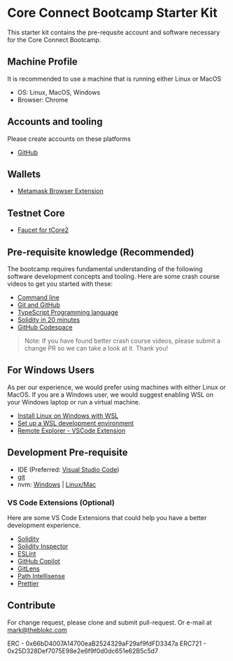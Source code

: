 # Core Connect Bootcamp Starter Kit

This starter kit contains the pre-requsite account and software necessary for the Core Connect Bootcamp.

## Machine Profile
It is recommended to use a machine that is running either Linux or MacOS
- OS: Linux, MacOS, Windows
- Browser: Chrome

## Accounts and tooling
Please create accounts on these platforms
- [GitHub](https://github.com/)

## Wallets
- [Metamask Browser Extension](https://metamask.io/download/)

## Testnet Core
- [Faucet for tCore2](https://scan.test2.btcs.network/faucet)

## Pre-requisite knowledge (Recommended)
The bootcamp requires fundamental understanding of the following software development concepts and tooling.
Here are some crash course videos to get you started with these:
- [Command line](https://www.youtube.com/watch?v=uwAqEzhyjtw)
- [Git and GitHub](https://www.youtube.com/watch?v=mJ-qvsxPHpY)
- [TypeScript Programming language](https://www.youtube.com/watch?v=BCg4U1FzODs)
- [Solidity in 20 minutes](https://youtu.be/RQzuQb0dfBM?si=OcpChLiTfPsOSC3H)
- [GitHub Codespace](https://www.youtube.com/watch?v=D_5T6KMTRb8)

> Note: If you have found better crash course videos, please submit a change PR so we can take a look at it. Thank you!

## For Windows Users
As per our experience, we would prefer using machines with either Linux or MacOS.
If you are a Windows user, we would suggest enabling WSL on your Windows laptop or run a virtual machine.
- [Install Linux on Windows with WSL](https://learn.microsoft.com/en-us/windows/wsl/install)
- [Set up a WSL development environment](https://learn.microsoft.com/en-us/windows/wsl/setup/environment)
- [Remote Explorer - VSCode Extension](https://marketplace.visualstudio.com/items?itemName=ms-vscode.remote-explorer)


## Development Pre-requisite
- IDE (Preferred: [Visual Studio Code](https://code.visualstudio.com/))
- [git](https://git-scm.com/downloads)
- nvm: [Windows](https://github.com/coreybutler/nvm-windows) | [Linux/Mac](https://github.com/nvm-sh/nvm)

### VS Code Extensions (Optional)
Here are some VS Code Extensions that could help you have a better development experience.
- [Solidity](https://marketplace.visualstudio.com/items?itemName=JuanBlanco.solidity)
- [Solidity Inspector](https://marketplace.visualstudio.com/items?itemName=PraneshASP.vscode-solidity-inspector&fbclid=IwAR06u7pxaz64pHVdIi4EJxpurHagspg2sEjHusrTDdlkoYC38iKMiRqhgH0)
- [ESLint](https://marketplace.visualstudio.com/items?itemName=dbaeumer.vscode-eslint)
- [GitHub Copilot](https://marketplace.visualstudio.com/items?itemName=GitHub.copilot)
- [GitLens](https://marketplace.visualstudio.com/items?itemName=eamodio.gitlens)
- [Path Intellisense](https://marketplace.visualstudio.com/items?itemName=christian-kohler.path-intellisense)
- [Prettier](https://marketplace.visualstudio.com/items?itemName=esbenp.prettier-vscode)

## Contribute
For change request, please clone and submit pull-request. Or e-mail at mark@theblokc.com

ERC - 0x66bD4007A14700eaB2524329aF29af9fdFD3347a
ERC721 - 0x25D328Def7075E98e2e6f9f0d0dc651e62B5c5d7